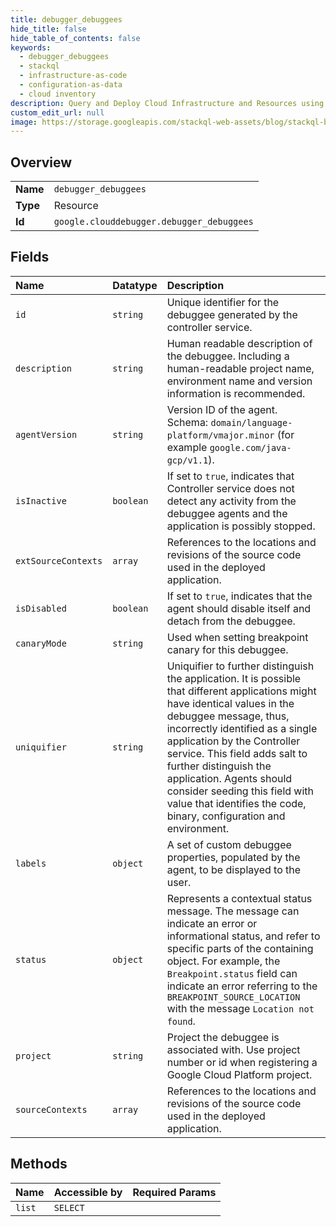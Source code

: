```yaml
---
title: debugger_debuggees
hide_title: false
hide_table_of_contents: false
keywords:
  - debugger_debuggees
  - stackql
  - infrastructure-as-code
  - configuration-as-data
  - cloud inventory
description: Query and Deploy Cloud Infrastructure and Resources using SQL
custom_edit_url: null
image: https://storage.googleapis.com/stackql-web-assets/blog/stackql-blog-post-featured-image.png
---
```

  
    

## Overview
<table><tbody>
<tr><td><b>Name</b></td><td><code>debugger_debuggees</code></td></tr>
<tr><td><b>Type</b></td><td>Resource</td></tr>
<tr><td><b>Id</b></td><td><code>google.clouddebugger.debugger_debuggees</code></td></tr>
</tbody></table>

## Fields
| Name | Datatype | Description |
|:-----|:---------|:------------|
| `id` | `string` | Unique identifier for the debuggee generated by the controller service. |
| `description` | `string` | Human readable description of the debuggee. Including a human-readable project name, environment name and version information is recommended. |
| `agentVersion` | `string` | Version ID of the agent. Schema: `domain/language-platform/vmajor.minor` (for example `google.com/java-gcp/v1.1`). |
| `isInactive` | `boolean` | If set to `true`, indicates that Controller service does not detect any activity from the debuggee agents and the application is possibly stopped. |
| `extSourceContexts` | `array` | References to the locations and revisions of the source code used in the deployed application. |
| `isDisabled` | `boolean` | If set to `true`, indicates that the agent should disable itself and detach from the debuggee. |
| `canaryMode` | `string` | Used when setting breakpoint canary for this debuggee. |
| `uniquifier` | `string` | Uniquifier to further distinguish the application. It is possible that different applications might have identical values in the debuggee message, thus, incorrectly identified as a single application by the Controller service. This field adds salt to further distinguish the application. Agents should consider seeding this field with value that identifies the code, binary, configuration and environment. |
| `labels` | `object` | A set of custom debuggee properties, populated by the agent, to be displayed to the user. |
| `status` | `object` | Represents a contextual status message. The message can indicate an error or informational status, and refer to specific parts of the containing object. For example, the `Breakpoint.status` field can indicate an error referring to the `BREAKPOINT_SOURCE_LOCATION` with the message `Location not found`. |
| `project` | `string` | Project the debuggee is associated with. Use project number or id when registering a Google Cloud Platform project. |
| `sourceContexts` | `array` | References to the locations and revisions of the source code used in the deployed application. |
## Methods
| Name | Accessible by | Required Params |
|:-----|:--------------|:----------------|
| `list` | `SELECT` |  |
